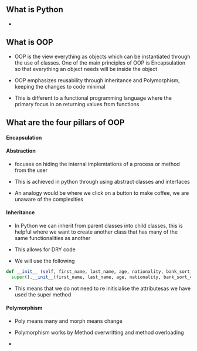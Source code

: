 


## What is Python

-

## What is OOP

- OOP is the view everything as objects which can be instantiated through the use of classes. One of the main principles of OOP is Encapsulation so that everything an object needs will be inside the object

- OOP emphasizes reusability through inheritance and Polymorphism, keeping the changes to code minimal

- This is different to a functional programming language where the primary focus in on returning values from functions


## What are the four pillars of OOP

#### Encapsulation



#### Abstraction

- focuses on hiding the internal implemtations of a process or method from the user
- This is achieved in python through using abstract classes and interfaces

- An analogy would be where we click on a button to make coffee, we are unaware of the complexities


#### Inheritance

- In Python we can inherit from parent classes into child classes, this is helpful
where we want to create another class that has many of the same functionalities as another

- This allows for DRY code

- We will use the following

```Python
def __init__ (self, first_name, last_name, age, nationality, bank_sort_code, stream, sparta_rank):
  super().__init__(first_name, last_name, age, nationality, bank_sort_code)
```

- This means that we do not need to re initisialise the attributesas we have used the
super method


#### Polymorphism

- Poly means many and morph means change

- Polymorphism works by Method overwritting and method overloading

-
